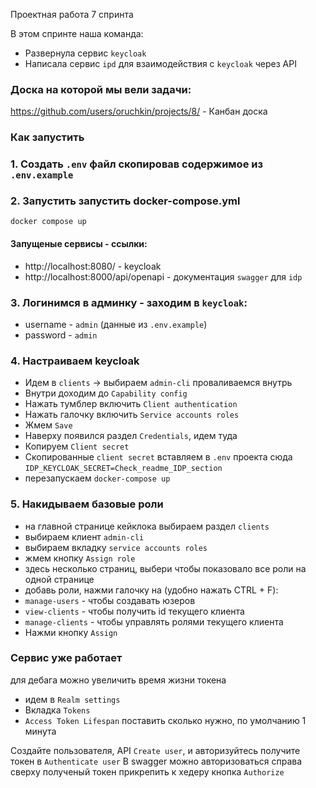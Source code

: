 Проектная работа 7 спринта

В этом спринте наша команда: 
- Развернула сервис ```keycloak``` 
- Написала сервис ```ipd``` для взаимодействия с ```keycloak``` через API

### Доска на которой мы вели задачи:
https://github.com/users/oruchkin/projects/8/ - Канбан доска 


### Как запустить
### 1. Создать `.env` файл скопировав содержимое из `.env.example`
### 2. Запустить запустить docker-compose.yml
```
docker compose up
```

#### Запущеные сервисы - ссылки:
- http://localhost:8080/ - keycloak 
- http://localhost:8000/api/openapi - документация `swagger` для `idp` 

### 3. Логинимся в админку - заходим в `keycloak`:
- username - `admin` (данные из `.env.example`)
- password - `admin` 

### 4. Настраиваем keycloak 
- Идем в `clients` -> выбираем `admin-cli` проваливаемся внутрь
- Внутри доходим до `Capability config`
- Нажать тумблер включить `Client authentication`
- Нажать галочку включить `Service accounts roles`
- Жмем `Save`
- Наверху появился раздел `Credentials`, идем туда
- Копируем `Client secret`
- Скопированные `client secret` вставляем в `.env` проекта сюда `IDP_KEYCLOAK_SECRET=Check_readme_IDP_section`
- перезапускаем `docker-compose up`

### 5. Накидываем базовые роли
- на главной странице кейклока выбираем раздел `clients`
- выбираем клиент `admin-cli`
- выбираем вкладку `service accounts roles`
- жмем кнопку `Assign role`
- здесь несколько страниц, выбери чтобы показовало все роли на одной странице
- добавь роли, нажми галочку на (удобно нажать CTRL + F): 
- `manage-users` - чтобы создавать юзеров 
- `view-clients` - чтобы получить id текущего клиента
- `manage-clients` - чтобы управлять ролями текущего клиента
- Нажми кнопку `Assign`

### Сервис уже работает
для дебага можно увеличить время жизни токена
- идем в `Realm settings`
- Вкладка `Tokens`
- `Access Token Lifespan` поставить сколько нужно, по умолчанию 1 минута

Создайте пользователя, API `Create user`, и авторизуйтесь получите токен в `Authenticate user`
В swagger можно авторизоваться справа сверху полученый токен прикрепить к хедеру кнопка `Authorize`
